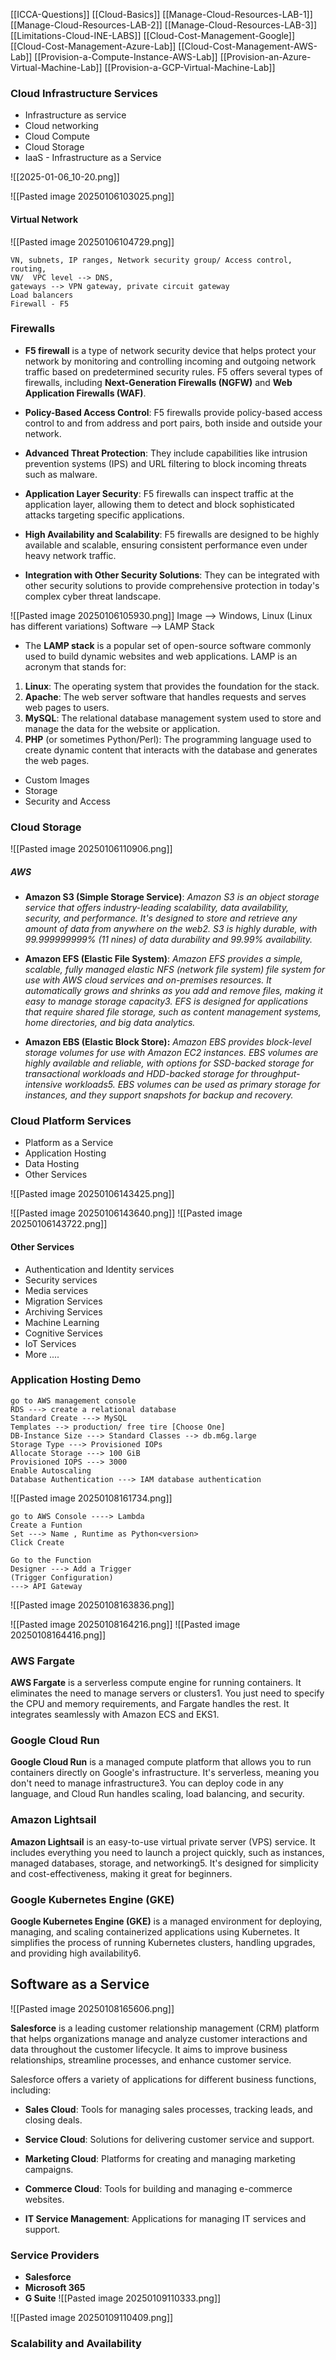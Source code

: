 [[ICCA-Questions]]
[[Cloud-Basics]]
[[Manage-Cloud-Resources-LAB-1]]
[[Manage-Cloud-Resources-LAB-2]]
[[Manage-Cloud-Resources-LAB-3]]
[[Limitations-Cloud-INE-LABS]]
[[Cloud-Cost-Management-Google]]
[[Cloud-Cost-Management-Azure-Lab]]
[[Cloud-Cost-Management-AWS-Lab]]
[[Provision-a-Compute-Instance-AWS-Lab]]
[[Provision-an-Azure-Virtual-Machine-Lab]]
[[Provision-a-GCP-Virtual-Machine-Lab]]
### Cloud Infrastructure Services

- Infrastructure as service
- Cloud networking
- Cloud Compute
- Cloud Storage
- IaaS - Infrastructure as a Service

![[2025-01-06_10-20.png]]

![[Pasted image 20250106103025.png]]
#### Virtual Network

![[Pasted image 20250106104729.png]]

	VN, subnets, IP ranges, Network security group/ Access control, routing, 
	VN/  VPC level --> DNS, 
	gateways --> VPN gateway, private circuit gateway
	Load balancers
	Firewall - F5
### Firewalls

- **F5 firewall** is a type of network security device that helps protect your network by monitoring and controlling incoming and outgoing network traffic based on predetermined security rules. F5 offers several types of firewalls, including **Next-Generation Firewalls (NGFW)** and **Web Application Firewalls (WAF)**.

- **Policy-Based Access Control**: F5 firewalls provide policy-based access control to and from address and port pairs, both inside and outside your network.

- **Advanced Threat Protection**: They include capabilities like intrusion prevention systems (IPS) and URL filtering to block incoming threats such as malware.

- **Application Layer Security**: F5 firewalls can inspect traffic at the application layer, allowing them to detect and block sophisticated attacks targeting specific applications.

- **High Availability and Scalability**: F5 firewalls are designed to be highly available and scalable, ensuring consistent performance even under heavy network traffic.

- **Integration with Other Security Solutions**: They can be integrated with other security solutions to provide comprehensive protection in today's complex cyber threat landscape.

![[Pasted image 20250106105930.png]]
	Image --> Windows, Linux (Linux has different variations)
	Software --> LAMP Stack
- The **LAMP stack** is a popular set of open-source software commonly used to build dynamic websites and web applications. LAMP is an acronym that stands for:
  
1. **Linux**: The operating system that provides the foundation for the stack.
2. **Apache**: The web server software that handles requests and serves web pages to users.
3. **MySQL**: The relational database management system used to store and manage the data for the website or application.
4. **PHP** (or sometimes Python/Perl): The programming language used to create dynamic content that interacts with the database and generates the web pages.

- Custom Images 
- Storage
- Security and Access

### Cloud Storage

![[Pasted image 20250106110906.png]]
##### AWS
- **Amazon S3 (Simple Storage Service)**:
  *Amazon S3 is an object storage service that offers industry-leading scalability, data availability, security, and performance. It's designed to store and retrieve any amount of data from anywhere on the web2. S3 is highly durable, with 99.999999999% (11 nines) of data durability and 99.99% availability.*
  
- **Amazon EFS (Elastic File System)**:
  *Amazon EFS provides a simple, scalable, fully managed elastic NFS (network file system) file system for use with AWS cloud services and on-premises resources. It automatically grows and shrinks as you add and remove files, making it easy to manage storage capacity3. EFS is designed for applications that require shared file storage, such as content management systems, home directories, and big data analytics.*

- **Amazon EBS (Elastic Block Store):**
  *Amazon EBS provides block-level storage volumes for use with Amazon EC2 instances. EBS volumes are highly available and reliable, with options for SSD-backed storage for transactional workloads and HDD-backed storage for throughput-intensive workloads5. EBS volumes can be used as primary storage for instances, and they support snapshots for backup and recovery.*

### Cloud Platform Services

- Platform as a Service
- Application Hosting
- Data Hosting
- Other Services

![[Pasted image 20250106143425.png]]

![[Pasted image 20250106143640.png]]
 ![[Pasted image 20250106143722.png]]
 
#### Other Services
- Authentication and Identity services
- Security services
- Media services
- Migration Services
- Archiving Services
- Machine Learning 
- Cognitive Services
- IoT Services
- More ....

### Application Hosting Demo

```
go to AWS management console
RDS ---> create a relational database
Standard Create ---> MySQL
Templates --> production/ free tire [Choose One]
DB-Instance Size ---> Standard Classes --> db.m6g.large
Storage Type ---> Provisioned IOPs
Allocate Storage ---> 100 GiB
Provisioned IOPS ---> 3000
Enable Autoscaling
Database Authentication ---> IAM database authentication

```

![[Pasted image 20250108161734.png]]

```
go to AWS Console ----> Lambda 
Create a Funtion
Set ---> Name , Runtime as Python<version>
Click Create

Go to the Function
Designer ---> Add a Trigger
(Trigger Configuration)
---> API Gateway
```

![[Pasted image 20250108163836.png]]

![[Pasted image 20250108164216.png]]
![[Pasted image 20250108164416.png]]

### AWS Fargate

**AWS Fargate** is a serverless compute engine for running containers. It eliminates the need to manage servers or clusters1. You just need to specify the CPU and memory requirements, and Fargate handles the rest. It integrates seamlessly with Amazon ECS and EKS1.

### Google Cloud Run

**Google Cloud Run** is a managed compute platform that allows you to run containers directly on Google's infrastructure. It's serverless, meaning you don't need to manage infrastructure3. You can deploy code in any language, and Cloud Run handles scaling, load balancing, and security.

### Amazon Lightsail

**Amazon Lightsail** is an easy-to-use virtual private server (VPS) service. It includes everything you need to launch a project quickly, such as instances, managed databases, storage, and networking5. It's designed for simplicity and cost-effectiveness, making it great for beginners.

### Google Kubernetes Engine (GKE)

**Google Kubernetes Engine (GKE)** is a managed environment for deploying, managing, and scaling containerized applications using Kubernetes. It simplifies the process of running Kubernetes clusters, handling upgrades, and providing high availability6.

## Software as a Service

![[Pasted image 20250108165606.png]]

**Salesforce** is a leading customer relationship management (CRM) platform that helps organizations manage and analyze customer interactions and data throughout the customer lifecycle. It aims to improve business relationships, streamline processes, and enhance customer service.

Salesforce offers a variety of applications for different business functions, including:

- **Sales Cloud**: Tools for managing sales processes, tracking leads, and closing deals.
    
- **Service Cloud**: Solutions for delivering customer service and support.
    
- **Marketing Cloud**: Platforms for creating and managing marketing campaigns.
    
- **Commerce Cloud**: Tools for building and managing e-commerce websites.
    
- **IT Service Management**: Applications for managing IT services and support.

### Service Providers

- **Salesforce**
- **Microsoft 365**
- **G Suite**
![[Pasted image 20250109110333.png]]

![[Pasted image 20250109110409.png]]

### Scalability and Availability


